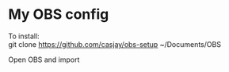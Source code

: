 # My OBS config

To install:  
git clone https://github.com/casjay/obs-setup ~/Documents/OBS  
  
Open OBS and import  
